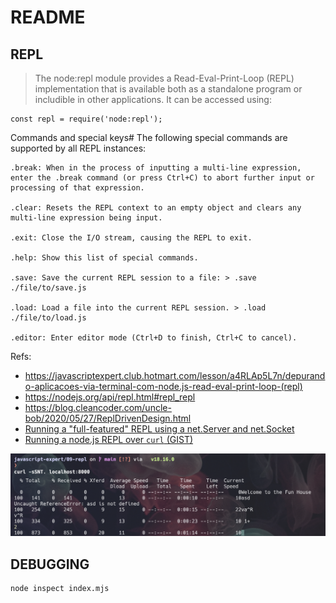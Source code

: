 # README

## REPL

> The node:repl module provides a Read-Eval-Print-Loop (REPL) implementation that is available both as a standalone program or includible in other applications. It can be accessed using:

```
const repl = require('node:repl'); 
```

Commands and special keys#
The following special commands are supported by all REPL instances:

```
.break: When in the process of inputting a multi-line expression, enter the .break command (or press Ctrl+C) to abort further input or processing of that expression.

.clear: Resets the REPL context to an empty object and clears any multi-line expression being input.

.exit: Close the I/O stream, causing the REPL to exit.

.help: Show this list of special commands.

.save: Save the current REPL session to a file: > .save ./file/to/save.js

.load: Load a file into the current REPL session. > .load ./file/to/load.js

.editor: Enter editor mode (Ctrl+D to finish, Ctrl+C to cancel).
```

Refs:

- https://javascriptexpert.club.hotmart.com/lesson/a4RLAp5L7n/depurando-aplicacoes-via-terminal-com-node.js-read-eval-print-loop-(repl)
- https://nodejs.org/api/repl.html#repl_repl
- https://blog.cleancoder.com/uncle-bob/2020/05/27/ReplDrivenDesign.html
- [Running a "full-featured" REPL using a net.Server and net.Socket](https://gist.github.com/TooTallNate/2209310)
- [Running a node.js REPL over `curl` (GIST)
](https://gist.github.com/TooTallNate/2053342)

![Connecting to Node through CURL](./connect-curl-node.png)


## DEBUGGING

```
node inspect index.mjs 
```